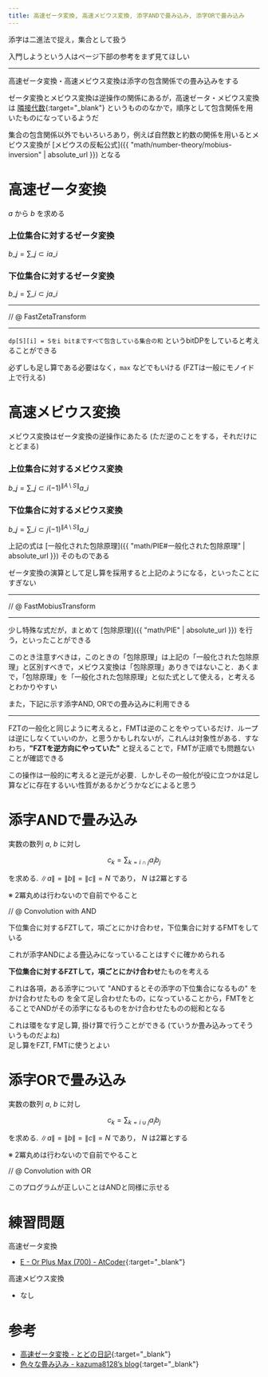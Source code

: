 ```yaml
---
title: 高速ゼータ変換, 高速メビウス変換, 添字ANDで畳み込み, 添字ORで畳み込み
---
```


添字は二進法で捉え，集合として扱う

入門しようという人はページ下部の参考をまず見てほしい

---

高速ゼータ変換・高速メビウス変換は添字の包含関係での畳み込みをする

ゼータ変換とメビウス変換は逆操作の関係にあるが，高速ゼータ・メビウス変換は [隣接代数](https%3A%2F%2Fja.wikipedia.org%2Fwiki%2F%E9%9A%A3%E6%8E%A5%E4%BB%A3%E6%95%B0_%28%E9%A0%86%E5%BA%8F%E7%90%86%E8%AB%96%29){:target="_blank"}<!--_--> というもののなかで，順序として包含関係を用いたものになっているようだ

集合の包含関係以外でもいろいろあり，例えば自然数と約数の関係を用いるとメビウス変換が [メビウスの反転公式]({{ "math/number-theory/mobius-inversion" | absolute_url }}) となる

# 高速ゼータ変換

$a$ から $b$ を求める

### 上位集合に対するゼータ変換

$\displaystyle b\_j = \sum\_{j \subset i} a\_i$

### 下位集合に対するゼータ変換

$\displaystyle b\_j = \sum\_{i \subset j} a\_i$

---

// @ FastZetaTransform

---

`dp[S][i] = Sをi bitまですべて包含している集合の和` というbitDPをしていると考えることができる

必ずしも足し算である必要はなく，`max` などでもいける (FZTは一般にモノイド上で行える)

# 高速メビウス変換

メビウス変換はゼータ変換の逆操作にあたる (ただ逆のことをする，それだけにとどまる)

### 上位集合に対するメビウス変換

$\displaystyle b\_j = \sum\_{j \subset i} (-1)^{\|A \setminus S\|} a\_i$

### 下位集合に対するメビウス変換

$\displaystyle b\_j = \sum\_{i \subset j} (-1)^{\|A \setminus S\|} a\_i$

上記の式は [一般化された包除原理]({{ "math/PIE#一般化された包除原理" | absolute_url }}) そのものである

ゼータ変換の演算として足し算を採用すると上記のようになる，といったことにすぎない

---

// @ FastMobiusTransform

---

少し特殊な式だが，まとめて [包除原理]({{ "math/PIE" | absolute_url }}) を行う，といったことができる

このとき注意すべきは，このときの「包除原理」は上記の「一般化された包除原理」と区別すべきで，メビウス変換は「包除原理」ありきではないこと．あくまで，「包除原理」を「一般化された包除原理」と似た式として使える，と考えるとわかりやすい

また，下記に示す添字AND, ORでの畳み込みに利用できる

---

FZTの一般化と同じように考えると，FMTは逆のことをやっているだけ．ループは逆にしなくていいのか，と思うかもしれないが，これんは対象性がある．すなわち，**"FZTを逆方向にやっていた"** と捉えることで，FMTが正順でも問題ないことが確認できる

この操作は一般的に考えると逆元が必要．しかしその一般化が役に立つかは足し算などに存在するいい性質があるかどうかなどによると思う

# 添字ANDで畳み込み

実数の数列 $a$, $b$ に対し

$$c_k = \sum_{k=i \cap j} a_i b_j$$

を求める. $\|a\| = \|b\| = \|c\| = N$ であり， $N$ は2冪とする

※ 2冪丸めは行わないので自前でやること

// @ Convolution with AND

下位集合に対するFZTして，項ごとにかけ合わせ，下位集合に対するFMTをしている

これが添字ANDによる畳込みになっていることはすぐに確かめられる

**下位集合に対するFZTして，項ごとにかけ合わせ**たものを考える

これは各項，ある添字について "ANDするとその添字の下位集合になるもの" をかけ合わせたもの を全て足し合わせたもの，になっていることから，FMTをとることでANDがその添字になるものをかけ合わせたものの総和となる

これは環をなす足し算, 掛け算で行うことができる (ていうか畳み込みってそういうものだよね)  
足し算をFZT, FMTに使うとよい

# 添字ORで畳み込み

実数の数列 $a$, $b$ に対し

$$c_k = \sum_{k=i \cup j} a_i b_j$$

を求める. $\|a\| = \|b\| = \|c\| = N$ であり， $N$ は2冪とする

※ 2冪丸めは行わないので自前でやること

// @ Convolution with OR

このプログラムが正しいことはANDと同様に示せる

# 練習問題

高速ゼータ変換

* [E - Or Plus Max (700) - AtCoder](https://beta.atcoder.jp/contests/arc100/tasks/arc100_c){:target="_blank"}<!--_-->

高速メビウス変換

* なし

# 参考

* [高速ゼータ変換 - とどの日記](http://d.hatena.ne.jp/todo314/touch/20120614/1339695202){:target="_blank"}<!--_-->
* [色々な畳み込み - kazuma8128’s blog](http://kazuma8128.hatenablog.com/entry/2018/05/31/144519){:target="_blank"}<!--_-->

